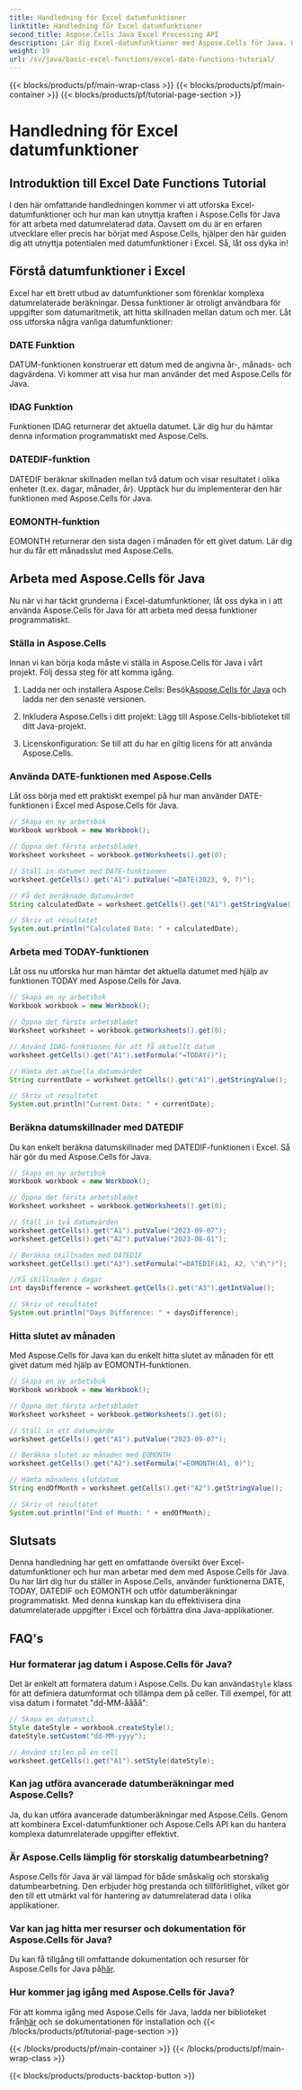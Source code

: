```yaml
---
title: Handledning för Excel datumfunktioner
linktitle: Handledning för Excel datumfunktioner
second_title: Aspose.Cells Java Excel Processing API
description: Lär dig Excel-datumfunktioner med Aspose.Cells för Java. Utforska steg-för-steg handledningar med källkod.
weight: 19
url: /sv/java/basic-excel-functions/excel-date-functions-tutorial/
---
```


{{< blocks/products/pf/main-wrap-class >}}
{{< blocks/products/pf/main-container >}}
{{< blocks/products/pf/tutorial-page-section >}}

# Handledning för Excel datumfunktioner


## Introduktion till Excel Date Functions Tutorial

I den här omfattande handledningen kommer vi att utforska Excel-datumfunktioner och hur man kan utnyttja kraften i Aspose.Cells för Java för att arbeta med datumrelaterad data. Oavsett om du är en erfaren utvecklare eller precis har börjat med Aspose.Cells, hjälper den här guiden dig att utnyttja potentialen med datumfunktioner i Excel. Så, låt oss dyka in!

## Förstå datumfunktioner i Excel

Excel har ett brett utbud av datumfunktioner som förenklar komplexa datumrelaterade beräkningar. Dessa funktioner är otroligt användbara för uppgifter som datumaritmetik, att hitta skillnaden mellan datum och mer. Låt oss utforska några vanliga datumfunktioner:

### DATE Funktion

DATUM-funktionen konstruerar ett datum med de angivna år-, månads- och dagvärdena. Vi kommer att visa hur man använder det med Aspose.Cells för Java.

### IDAG Funktion

Funktionen IDAG returnerar det aktuella datumet. Lär dig hur du hämtar denna information programmatiskt med Aspose.Cells.

### DATEDIF-funktion

DATEDIF beräknar skillnaden mellan två datum och visar resultatet i olika enheter (t.ex. dagar, månader, år). Upptäck hur du implementerar den här funktionen med Aspose.Cells för Java.

### EOMONTH-funktion

EOMONTH returnerar den sista dagen i månaden för ett givet datum. Lär dig hur du får ett månadsslut med Aspose.Cells.

## Arbeta med Aspose.Cells för Java

Nu när vi har täckt grunderna i Excel-datumfunktioner, låt oss dyka in i att använda Aspose.Cells för Java för att arbeta med dessa funktioner programmatiskt.

### Ställa in Aspose.Cells

Innan vi kan börja koda måste vi ställa in Aspose.Cells för Java i vårt projekt. Följ dessa steg för att komma igång.

1. Ladda ner och installera Aspose.Cells: Besök[Aspose.Cells för Java](https://releases.aspose.com/cells/java/) och ladda ner den senaste versionen.

2. Inkludera Aspose.Cells i ditt projekt: Lägg till Aspose.Cells-biblioteket till ditt Java-projekt.

3. Licenskonfiguration: Se till att du har en giltig licens för att använda Aspose.Cells.

### Använda DATE-funktionen med Aspose.Cells

Låt oss börja med ett praktiskt exempel på hur man använder DATE-funktionen i Excel med Aspose.Cells för Java.

```java
// Skapa en ny arbetsbok
Workbook workbook = new Workbook();

// Öppna det första arbetsbladet
Worksheet worksheet = workbook.getWorksheets().get(0);

// Ställ in datumet med DATE-funktionen
worksheet.getCells().get("A1").putValue("=DATE(2023, 9, 7)");

// Få det beräknade datumvärdet
String calculatedDate = worksheet.getCells().get("A1").getStringValue();

// Skriv ut resultatet
System.out.println("Calculated Date: " + calculatedDate);
```

### Arbeta med TODAY-funktionen

Låt oss nu utforska hur man hämtar det aktuella datumet med hjälp av funktionen TODAY med Aspose.Cells för Java.

```java
// Skapa en ny arbetsbok
Workbook workbook = new Workbook();

// Öppna det första arbetsbladet
Worksheet worksheet = workbook.getWorksheets().get(0);

// Använd IDAG-funktionen för att få aktuellt datum
worksheet.getCells().get("A1").setFormula("=TODAY()");

// Hämta det aktuella datumvärdet
String currentDate = worksheet.getCells().get("A1").getStringValue();

// Skriv ut resultatet
System.out.println("Current Date: " + currentDate);
```

### Beräkna datumskillnader med DATEDIF

Du kan enkelt beräkna datumskillnader med DATEDIF-funktionen i Excel. Så här gör du med Aspose.Cells för Java.

```java
// Skapa en ny arbetsbok
Workbook workbook = new Workbook();

// Öppna det första arbetsbladet
Worksheet worksheet = workbook.getWorksheets().get(0);

// Ställ in två datumvärden
worksheet.getCells().get("A1").putValue("2023-09-07");
worksheet.getCells().get("A2").putValue("2023-08-01");

// Beräkna skillnaden med DATEDIF
worksheet.getCells().get("A3").setFormula("=DATEDIF(A1, A2, \"d\")");

//Få skillnaden i dagar
int daysDifference = worksheet.getCells().get("A3").getIntValue();

// Skriv ut resultatet
System.out.println("Days Difference: " + daysDifference);
```

### Hitta slutet av månaden

Med Aspose.Cells för Java kan du enkelt hitta slutet av månaden för ett givet datum med hjälp av EOMONTH-funktionen.

```java
// Skapa en ny arbetsbok
Workbook workbook = new Workbook();

// Öppna det första arbetsbladet
Worksheet worksheet = workbook.getWorksheets().get(0);

// Ställ in ett datumvärde
worksheet.getCells().get("A1").putValue("2023-09-07");

// Beräkna slutet av månaden med EOMONTH
worksheet.getCells().get("A2").setFormula("=EOMONTH(A1, 0)");

// Hämta månadens slutdatum
String endOfMonth = worksheet.getCells().get("A2").getStringValue();

// Skriv ut resultatet
System.out.println("End of Month: " + endOfMonth);
```

## Slutsats

Denna handledning har gett en omfattande översikt över Excel-datumfunktioner och hur man arbetar med dem med Aspose.Cells för Java. Du har lärt dig hur du ställer in Aspose.Cells, använder funktionerna DATE, TODAY, DATEDIF och EOMONTH och utför datumberäkningar programmatiskt. Med denna kunskap kan du effektivisera dina datumrelaterade uppgifter i Excel och förbättra dina Java-applikationer.

## FAQ's

### Hur formaterar jag datum i Aspose.Cells för Java?

 Det är enkelt att formatera datum i Aspose.Cells. Du kan använda`Style` klass för att definiera datumformat och tillämpa dem på celler. Till exempel, för att visa datum i formatet "dd-MM-åååå":

```java
// Skapa en datumstil
Style dateStyle = workbook.createStyle();
dateStyle.setCustom("dd-MM-yyyy");

// Använd stilen på en cell
worksheet.getCells().get("A1").setStyle(dateStyle);
```

### Kan jag utföra avancerade datumberäkningar med Aspose.Cells?

Ja, du kan utföra avancerade datumberäkningar med Aspose.Cells. Genom att kombinera Excel-datumfunktioner och Aspose.Cells API kan du hantera komplexa datumrelaterade uppgifter effektivt.

### Är Aspose.Cells lämplig för storskalig datumbearbetning?

Aspose.Cells för Java är väl lämpad för både småskalig och storskalig datumbearbetning. Den erbjuder hög prestanda och tillförlitlighet, vilket gör den till ett utmärkt val för hantering av datumrelaterad data i olika applikationer.

### Var kan jag hitta mer resurser och dokumentation för Aspose.Cells för Java?

 Du kan få tillgång till omfattande dokumentation och resurser för Aspose.Cells for Java på[här](https://reference.aspose.com/cells/java/).

### Hur kommer jag igång med Aspose.Cells för Java?

 För att komma igång med Aspose.Cells för Java, ladda ner biblioteket från[här](https://releases.aspose.com/cells/java/) och se dokumentationen för installation och
{{< /blocks/products/pf/tutorial-page-section >}}

{{< /blocks/products/pf/main-container >}}
{{< /blocks/products/pf/main-wrap-class >}}

{{< blocks/products/products-backtop-button >}}
